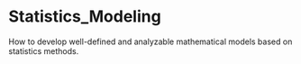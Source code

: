 # Statistics_Modeling
How to develop well-defined and analyzable mathematical models based on statistics methods.
